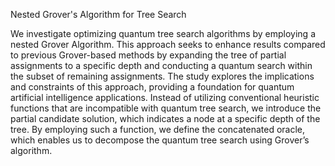 Nested Grover's Algorithm  for Tree Search

We investigate optimizing quantum tree search algorithms by employing a nested Grover Algorithm. This approach seeks to enhance results compared to previous Grover-based methods by expanding the tree of partial assignments to a specific depth and conducting a quantum search within the subset of remaining assignments. The study explores the implications and constraints of this approach, providing a foundation for quantum artificial intelligence applications.
Instead of utilizing conventional heuristic functions that are incompatible with quantum tree search, we introduce the partial candidate solution, which indicates a node at a specific depth of the tree. By employing such a function, we define the concatenated oracle, which enables us to decompose the quantum tree search using Grover’s algorithm.

